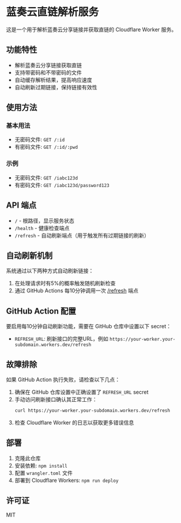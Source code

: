 # 蓝奏云直链解析服务

这是一个用于解析蓝奏云分享链接并获取直链的 Cloudflare Worker 服务。

## 功能特性

- 解析蓝奏云分享链接获取直链
- 支持带密码和不带密码的文件
- 自动缓存解析结果，提高响应速度
- 自动刷新过期链接，保持链接有效性

## 使用方法

### 基本用法

- 无密码文件: `GET /:id`
- 有密码文件: `GET /:id/:pwd`

### 示例

- 无密码文件: `GET /iabc123d`
- 有密码文件: `GET /iabc123d/password123`

## API 端点

- `/` - 根路径，显示服务状态
- `/health` - 健康检查端点
- `/refresh` - 自动刷新端点（用于触发所有过期链接的刷新）

## 自动刷新机制

系统通过以下两种方式自动刷新链接：

1. 在处理请求时有5%的概率触发随机刷新检查
2. 通过 GitHub Actions 每10分钟调用一次 [/refresh](#/refresh) 端点

## GitHub Action 配置

要启用每10分钟自动刷新功能，需要在 GitHub 仓库中设置以下 secret：

- `REFRESH_URL`: 刷新接口的完整URL，例如 `https://your-worker.your-subdomain.workers.dev/refresh`

## 故障排除

如果 GitHub Action 执行失败，请检查以下几点：

1. 确保在 GitHub 仓库设置中正确设置了 `REFRESH_URL` secret
2. 手动访问刷新接口确认其正常工作：
   ```bash
   curl https://your-worker.your-subdomain.workers.dev/refresh
   ```
3. 检查 Cloudflare Worker 的日志以获取更多错误信息

## 部署

1. 克隆此仓库
2. 安装依赖: `npm install`
3. 配置 `wrangler.toml` 文件
4. 部署到 Cloudflare Workers: `npm run deploy`

## 许可证

MIT